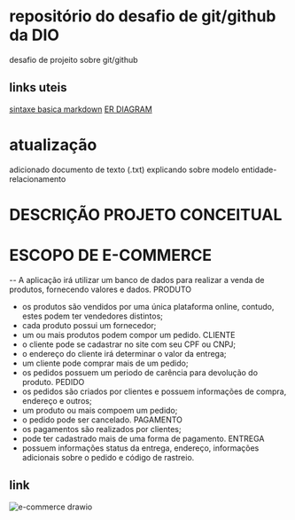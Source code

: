 # repositório do desafio de git/github da DIO
desafio de projeito sobre git/github

## links uteis
[sintaxe basica markdown](https://www.markdownguide.org/basic-syntax/)
[ER DIAGRAM](https://www.lucidchart.com/pages/er-diagrams)

# atualização 
adicionado documento de texto (.txt) explicando sobre modelo entidade-relacionamento

# DESCRIÇÃO PROJETO CONCEITUAL
# ESCOPO DE E-COMMERCE
-- A aplicação irá utilizar um banco de dados para realizar a venda de produtos, fornecendo valores e dados.
PRODUTO
- os produtos são vendidos por uma única plataforma online, contudo, estes podem ter vendedores distintos;
- cada produto possui um fornecedor;
- um ou mais produtos podem compor um pedido.
CLIENTE
- o cliente pode se cadastrar no site com seu CPF ou CNPJ;
- o endereço do cliente irá determinar o valor da entrega;
- um cliente pode comprar mais de um pedido;
- os pedidos possuem um periodo de carência para devolução do produto.
PEDIDO
- os pedidos são criados por clientes e possuem informações de compra, endereço e outros;
- um produto ou mais compoem um pedido;
- o pedido pode ser cancelado.
PAGAMENTO
- os pagamentos são realizados por clientes;
- pode ter cadastrado mais de uma forma de pagamento.
ENTREGA
- possuem informações status da entrega, endereço, informações adicionais sobre o pedido e código de rastreio.

## link
![e-commerce drawio](https://user-images.githubusercontent.com/111526515/189658030-da6cbcf8-9bdf-4e60-8b25-da67fd56a1d1.png)
